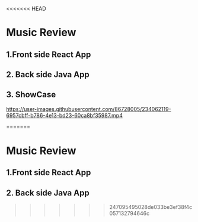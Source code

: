 <<<<<<< HEAD
# Music Review



## 1.Front side React App




## 2. Back side Java App



## 3. ShowCase 



https://user-images.githubusercontent.com/86728005/234062119-6957cbff-b786-4e13-bd23-60ca8bf35987.mp4

=======
# Music Review



## 1.Front side React App


## 2. Back side Java App
>>>>>>> 247095495028de033be3ef38f4c057132794646c
